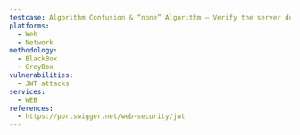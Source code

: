 ```yaml
---
testcase: Algorithm Confusion & “none” Algorithm – Verify the server does not accept tokens with "alg": "none" or with tampered algorithm strings (e.g., "NoNe"). Web (HTTP/HTTPS) service
platforms: 
  - Web
  - Network
methodology: 
  - BlackBox
  - GreyBox
vulnerabilities:
  - JWT attacks
services:
  - WEB
references:
  - https://portswigger.net/web-security/jwt
---
```

